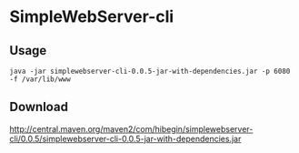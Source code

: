 # SimpleWebServer-cli

## Usage

`java -jar simplewebserver-cli-0.0.5-jar-with-dependencies.jar -p 6080 -f /var/lib/www`

## Download

http://central.maven.org/maven2/com/hibegin/simplewebserver-cli/0.0.5/simplewebserver-cli-0.0.5-jar-with-dependencies.jar